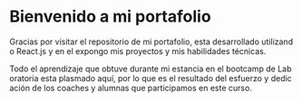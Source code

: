 # Bienvenido a mi portafolio

Gracias por visitar el repositorio de mi portafolio, esta desarrollado utilizando React.js y en el expongo mis proyectos y mis habilidades técnicas. 

Todo el aprendizaje que obtuve durante mi estancia en el bootcamp de Laboratoria esta plasmado aquí, por lo que es el resultado del esfuerzo y dedicación de los coaches y alumnas que participamos en este curso.




